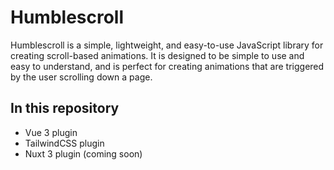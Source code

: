 # Humblescroll

Humblescroll is a simple, lightweight, and easy-to-use JavaScript library for creating scroll-based animations. It is designed to be simple to use and easy to understand, and is perfect for creating animations that are triggered by the user scrolling down a page.

## In this repository

- Vue 3 plugin
- TailwindCSS plugin
- Nuxt 3 plugin (coming soon)
